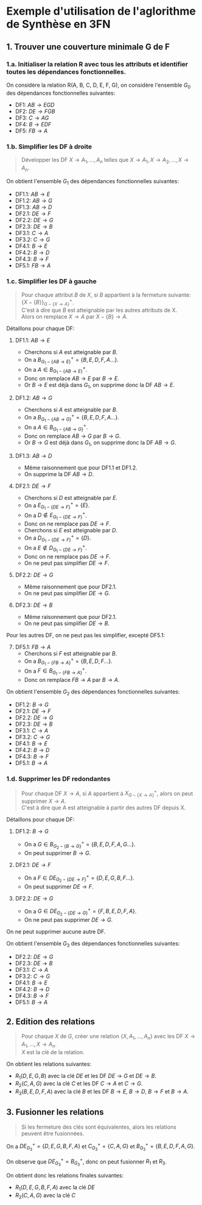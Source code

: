 # Exemple d'utilisation de l'aglorithme de Synthèse en 3FN

## 1. Trouver une couverture minimale G de F

### 1.a. Initialiser la relation R avec tous les attributs et identifier toutes les dépendances fonctionnelles.

On considère la relation R(A, B, C, D, E, F, G), on considère l'ensemble $G_0$ des dépendances fonctionnelles suivantes:
- DF1: $AB \rightarrow EGD$
- DF2: $DE \rightarrow FGB$
- DF3: $C \rightarrow AG$
- DF4: $B \rightarrow EDF$
- DF5: $FB \rightarrow A$

### 1.b. Simplifier les DF à droite

> Développer les DF $X \rightarrow A_1, ..., A_n$ telles que $X \rightarrow A_1, X \rightarrow A_2, ..., X \rightarrow A_n$.

On obtient l'ensemble $G_1$ des dépendances fonctionnelles suivantes:
- DF1.1: $AB \rightarrow E$
- DF1.2: $AB \rightarrow G$
- DF1.3: $AB \rightarrow D$
- DF2.1: $DE \rightarrow F$
- DF2.2: $DE \rightarrow G$
- DF2.3: $DE \rightarrow B$
- DF3.1: $C \rightarrow A$
- DF3.2: $C \rightarrow G$
- DF4.1: $B \rightarrow E$
- DF4.2: $B \rightarrow D$
- DF4.3: $B \rightarrow F$
- DF5.1: $FB \rightarrow A$

### 1.c. Simplifier les DF à gauche

> Pour chaque attribut $B$ de $X$, si $B$ appartient à la fermeture suivante: $\{X-\{B\}\}^+_{G-\{X \rightarrow A\}}$.
         <br>C'est à dire que $B$ est atteignable par les autres attributs de X.
         <br>Alors on remplace $X \rightarrow A$ par $X-\{B\} \rightarrow A$.

Détaillons pour chaque DF:

1. DF1.1: $AB \rightarrow E$
    - Cherchons si $A$ est atteignable par $B$.
    - On a $B^+_{G_1 - \{AB \rightarrow E\}} = \{B,E,D,F,A...\}$.
    - On a $A \in B^+_{G_1 - \{AB \rightarrow E\}}$.
    - Donc on remplace $AB \rightarrow E$ par $B \rightarrow E$.
    - Or $B \rightarrow E$ est déjà dans $G_1$, on supprime donc la DF $AB \rightarrow E$.

2. DF1.2: $AB \rightarrow G$
    - Cherchons si $A$ est atteignable par $B$.
    - On a $B^+_{G_1 - \{AB \rightarrow G\}} = \{B,E,D,F,A...\}$.
    - On a $A \in B^+_{G_1 - \{AB \rightarrow G\}}$.
    - Donc on remplace $AB \rightarrow G$ par $B \rightarrow G$.
    - Or $B \rightarrow G$ est déjà dans $G_1$, on supprime donc la DF $AB \rightarrow G$.

3. DF1.3: $AB \rightarrow D$
    - Même raisonnement que pour DF1.1 et DF1.2.
    - On supprime la DF $AB \rightarrow D$.

4. DF2.1: $DE \rightarrow F$
   - Cherchons si $D$ est atteignable par $E$.
   - On a $E^+_{G_1 - \{DE \rightarrow F\}} = \{E\}$.
   - On a $D \notin E^+_{G_1 - \{DE \rightarrow F\}}$.
   - Donc on ne remplace pas $DE \rightarrow F$.
   - Cherchons si $E$ est atteignable par $D$.
   - On a $D^+_{G_1 - \{DE \rightarrow F\}} = \{D\}$.
   - On a $E \notin D^+_{G_1 - \{DE \rightarrow F\}}$.
   - Donc on ne remplace pas $DE \rightarrow F$.
   - On ne peut pas simplifier $DE \rightarrow F$.

5. DF2.2: $DE \rightarrow G$
    - Même raisonnement que pour DF2.1.
    - On ne peut pas simplifier $DE \rightarrow G$.

6. DF2.3: $DE \rightarrow B$
    - Même raisonnement que pour DF2.1.
    - On ne peut pas simplifier $DE \rightarrow B$.

Pour les autres DF, on ne peut pas les simplifier, excepté DF5.1:

7. DF5.1: $FB \rightarrow A$
    - Cherchons si $F$ est atteignable par $B$.
    - On a $B^+_{G_1 - \{FB \rightarrow A\}} = \{B,E,D,F...\}$.
    - On a $F \in B^+_{G_1 - \{FB \rightarrow A\}}$.
    - Donc on remplace $FB \rightarrow A$ par $B \rightarrow A$.

On obtient l'ensemble $G_2$ des dépendances fonctionnelles suivantes:
- DF1.2: $B \rightarrow G$
- DF2.1: $DE \rightarrow F$
- DF2.2: $DE \rightarrow G$
- DF2.3: $DE \rightarrow B$
- DF3.1: $C \rightarrow A$
- DF3.2: $C \rightarrow G$
- DF4.1: $B \rightarrow E$
- DF4.2: $B \rightarrow D$
- DF4.3: $B \rightarrow F$
- DF5.1: $B \rightarrow A$

### 1.d. Supprimer les DF redondantes

> Pour chaque DF $X \rightarrow A$, si $A$ appartient à $X^+_{G-\{X \rightarrow A\}}$, alors on peut supprimer $X \rightarrow A$.
         <br>C'est à dire que A est atteignable à partir des autres DF depuis X.

Détaillons pour chaque DF:

1. DF1.2: $B \rightarrow G$
    - On a $G \in B^+_{G_2 - \{B \rightarrow G\}} = \{B,E,D,F,A, G...\}$.
    - On peut supprimer $B \rightarrow G$.

2. DF2.1: $DE \rightarrow F$
    - On a $F \in DE^+_{G_2 - \{DE \rightarrow F\}} = \{D,E,G,B,F...\}$.
    - On peut supprimer $DE \rightarrow F$.

3. DF2.2: $DE \rightarrow G$
   - On a $G \in DE^+_{G_2 - \{DE \rightarrow G\}} = \{F,B,E,D,F,A\}$.
   - On ne peut pas supprimer $DE \rightarrow G$.

On ne peut supprimer aucune autre DF.

On obtient l'ensemble $G_3$ des dépendances fonctionnelles suivantes:
- DF2.2: $DE \rightarrow G$
- DF2.3: $DE \rightarrow B$
- DF3.1: $C \rightarrow A$
- DF3.2: $C \rightarrow G$
- DF4.1: $B \rightarrow E$
- DF4.2: $B \rightarrow D$
- DF4.3: $B \rightarrow F$
- DF5.1: $B \rightarrow A$

## 2. Edition des relations

> Pour chaque $X$ de $G$, créer une relation $\{X, A_1, ..., A_n\}$ avec les DF $X \rightarrow A_1, ..., X \rightarrow A_n$.
> <br> $X$ est la clé de la relation.

On obtient les relations suivantes:
- $R_1(D, E, G, B)$ avec la clé $DE$ et les DF $DE \rightarrow G$ et $DE \rightarrow B$.
- $R_2(C, A, G)$ avec la clé $C$ et les DF $C \rightarrow A$ et $C \rightarrow G$.
- $R_3(B, E, D, F, A)$ avec la clé $B$ et les DF $B \rightarrow E$, $B \rightarrow D$, $B \rightarrow F$ et $B \rightarrow A$.

## 3. Fusionner les relations

> Si les fermeture des clés sont équivalentes, alors les relations peuvent être fusionnées.

On a $DE^+_{G_3} = \{D,E,G,B,F,A\}$ et $C^+_{G_3} = \{C,A,G\}$ et $B^+_{G_3} = \{B,E,D,F,A,G\}$.

On observe que $DE^+_{G_3} = B^+_{G_3}$, donc on peut fusionner $R_1$ et $R_3$.

On obtient donc les relations finales suivantes:
- $R_1(D, E, G, B, F, A)$ avec la clé $DE$
- $R_2(C, A, G)$ avec la clé $C$ 
